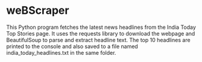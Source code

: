 # weBScraper
This Python program fetches the latest news headlines from the India Today Top Stories page. It uses the requests library to download the webpage and BeautifulSoup to parse and extract headline text. The top 10 headlines are printed to the console and also saved to a file named india_today_headlines.txt in the same folder. 

